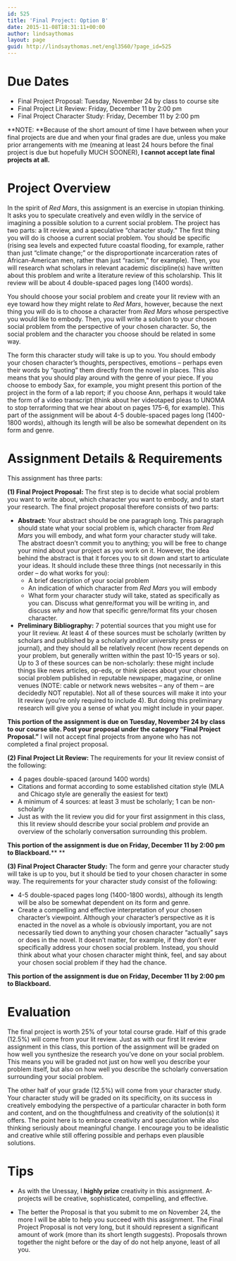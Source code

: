 ```yaml
---
id: 525
title: 'Final Project: Option B'
date: 2015-11-08T18:31:11+00:00
author: lindsaythomas
layout: page
guid: http://lindsaythomas.net/engl3560/?page_id=525
---
```

# Due Dates

  * Final Project Proposal: Tuesday, November 24 by class to course site
  * Final Project Lit Review: Friday, December 11 by 2:00 pm
  * Final Project Character Study: Friday, December 11 by 2:00 pm

**NOTE: **Because of the short amount of time I have between when your final projects are due and when your final grades are due, unless you make prior arrangements with me (meaning at least 24 hours before the final project is due but hopefully MUCH SOONER), **I cannot accept late final projects at all.**

# Project Overview

In the spirit of _Red Mars_, this assignment is an exercise in utopian thinking. It asks you to speculate creatively and even wildly in the service of imagining a possible solution to a current social problem. The project has two parts: a lit review, and a speculative “character study.” The first thing you will do is choose a current social problem. You should be specific (rising sea levels and expected future coastal flooding, for example, rather than just “climate change;” or the disproportionate incarceration rates of African-American men, rather than just “racism,” for example). Then, you will research what scholars in relevant academic discipline(s) have written about this problem and write a literature review of this scholarship. This lit review will be about 4 double-spaced pages long (1400 words).

You should choose your social problem and create your lit review with an eye toward how they might relate to _Red Mars_, however, because the next thing you will do is to choose a character from _Red Mars_ whose perspective you would like to embody. Then, you will write a solution to your chosen social problem from the perspective of your chosen character. So, the social problem and the character you choose should be related in some way.

The form this character study will take is up to you. You should embody your chosen character’s thoughts, perspectives, emotions – perhaps even their words by “quoting” them directly from the novel in places. This also means that you should play around with the genre of your piece. If you choose to embody Sax, for example, you might present this portion of the project in the form of a lab report; if you choose Ann, perhaps it would take the form of a video transcript (think about her videotaped pleas to UNOMA to stop terraforming that we hear about on pages 175-6, for example). This part of the assignment will be about 4-5 double-spaced pages long (1400-1800 words), although its length will be also be somewhat dependent on its form and genre.

# Assignment Details & Requirements

This assignment has three parts:

**(1) Final Project Proposal:** The first step is to decide what social problem you want to write about, which character you want to embody, and to start your research. The final project proposal therefore consists of two parts:

  * **Abstract:** Your abstract should be one paragraph long. This paragraph should state what your social problem is, which character from _Red Mars_ you will embody, and what form your character study will take. The abstract doesn’t commit you to anything; you will be free to change your mind about your project as you work on it. However, the idea behind the abstract is that it forces you to sit down and start to articulate your ideas. It should include these three things (not necessarily in this order – do what works for you): 
      * A brief description of your social problem
      * An indication of which character from _Red Mars_ you will embody
      * What form your character study will take, stated as specifically as you can. Discuss what genre/format you will be writing in, and discuss _why_ and _how_ that specific genre/format fits your chosen character.
  * **Preliminary Bibliography:** 7 potential sources that you might use for your lit review. At least 4 of these sources must be scholarly (written by scholars and published by a scholarly and/or university press or journal), and they should all be relatively recent (how recent depends on your problem, but generally written within the past 10-15 years or so). Up to 3 of these sources can be non-scholarly: these might include things like news articles, op-eds, or think pieces about your chosen social problem published in reputable newspaper, magazine, or online venues (NOTE: cable or network news websites – any of them – are decidedly NOT reputable). Not all of these sources will make it into your lit review (you’re only required to include 4). But doing this preliminary research will give you a sense of what you might include in your paper.

**This portion of the assignment is due on Tuesday, November 24 by class to our course site. Post your proposal under the category “Final Project Proposal.”** I will not accept final projects from anyone who has not completed a final project proposal.

**(2) Final Project Lit Review:** The requirements for your lit review consist of the following:

  * 4 pages double-spaced (around 1400 words)
  * Citations and format according to some established citation style (MLA and Chicago style are generally the easiest for text)
  * A minimum of 4 sources: at least 3 must be scholarly; 1 can be non-scholarly
  * Just as with the lit review you did for your first assignment in this class, this lit review should describe your social problem _and_ provide an overview of the scholarly conversation surrounding this problem.

**This portion of the assignment is due on Friday, December 11 by 2:00 pm to Blackboard.**** **

**(3) Final Project Character Study:** The form and genre your character study will take is up to you, but it should be tied to your chosen character in some way. The requirements for your character study consist of the following:

  * 4-5 double-spaced pages long (1400-1800 words), although its length will be also be somewhat dependent on its form and genre.
  * Create a compelling and effective interpretation of your chosen character’s viewpoint. Although your character’s perspective as it is enacted in the novel as a whole is obviously important, you are not necessarily tied down to anything your chosen character “actually” says or does in the novel. It doesn’t matter, for example, if they don’t ever specifically address your chosen social problem. Instead, you should think about what your chosen character might think, feel, and say about your chosen social problem if they had the chance.

**This portion of the assignment is due on Friday, December 11 by 2:00 pm to Blackboard.**

# Evaluation

The final project is worth 25% of your total course grade. Half of this grade (12.5%) will come from your lit review. Just as with our first lit review assignment in this class, this portion of the assignment will be graded on how well you synthesize the research you’ve done on your social problem. This means you will be graded not just on how well you describe your problem itself, but also on how well you describe the scholarly conversation surrounding your social problem.

The other half of your grade (12.5%) will come from your character study. Your character study will be graded on its specificity, on its success in creatively embodying the perspective of a particular character in both form and content, and on the thoughtfulness and creativity of the solution(s) it offers. The point here is to embrace creativity and speculation while also thinking seriously about meaningful change. I encourage you to be idealistic and creative while still offering possible and perhaps even plausible solutions.

# Tips

* As with the Unessay, I **highly prize** creativity in this assignment. A-projects will be creative, sophisticated, compelling, and effective.

* The better the Proposal is that you submit to me on November 24, the more I will be able to help you succeed with this assignment. The Final Project Proposal is not very long, but it should represent a significant amount of work (more than its short length suggests). Proposals thrown together the night before or the day of do not help anyone, least of all you.